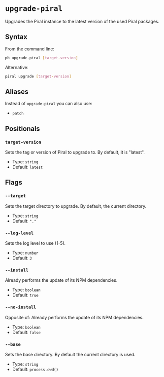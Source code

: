 # `upgrade-piral`

Upgrades the Piral instance to the latest version of the used Piral packages.

## Syntax

From the command line:

```sh
pb upgrade-piral [target-version]
```

Alternative:

```sh
piral upgrade [target-version]
```

## Aliases

Instead of `upgrade-piral` you can also use:

- `patch`

## Positionals

### `target-version`

Sets the tag or version of Piral to upgrade to. By default, it is "latest".

- Type: `string`
- Default: `latest`

## Flags

### `--target`

Sets the target directory to upgrade. By default, the current directory.

- Type: `string`
- Default: `"."`

### `--log-level`

Sets the log level to use (1-5).

- Type: `number`
- Default: `3`

### `--install`

Already performs the update of its NPM dependencies.

- Type: `boolean`
- Default: `true`

### `--no-install`

Opposite of:
Already performs the update of its NPM dependencies.

- Type: `boolean`
- Default: `false`

### `--base`

Sets the base directory. By default the current directory is used.

- Type: `string`
- Default: `process.cwd()`
